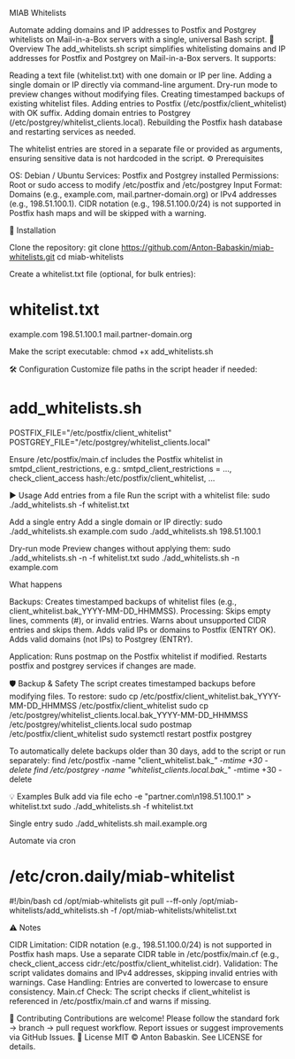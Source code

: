 MIAB Whitelists

Automate adding domains and IP addresses to Postfix and Postgrey whitelists on Mail-in-a-Box servers with a single, universal Bash script.
📝 Overview
The add_whitelists.sh script simplifies whitelisting domains and IP addresses for Postfix and Postgrey on Mail-in-a-Box servers. It supports:

Reading a text file (whitelist.txt) with one domain or IP per line.
Adding a single domain or IP directly via command-line argument.
Dry-run mode to preview changes without modifying files.
Creating timestamped backups of existing whitelist files.
Adding entries to Postfix (/etc/postfix/client_whitelist) with OK suffix.
Adding domain entries to Postgrey (/etc/postgrey/whitelist_clients.local).
Rebuilding the Postfix hash database and restarting services as needed.

The whitelist entries are stored in a separate file or provided as arguments, ensuring sensitive data is not hardcoded in the script.
⚙️ Prerequisites

OS: Debian / Ubuntu
Services: Postfix and Postgrey installed
Permissions: Root or sudo access to modify /etc/postfix and /etc/postgrey
Input Format: Domains (e.g., example.com, mail.partner-domain.org) or IPv4 addresses (e.g., 198.51.100.1). CIDR notation (e.g., 198.51.100.0/24) is not supported in Postfix hash maps and will be skipped with a warning.

🚀 Installation

Clone the repository:
git clone https://github.com/Anton-Babaskin/miab-whitelists.git
cd miab-whitelists


Create a whitelist.txt file (optional, for bulk entries):
# whitelist.txt
example.com
198.51.100.1
mail.partner-domain.org


Make the script executable:
chmod +x add_whitelists.sh



🛠️ Configuration
Customize file paths in the script header if needed:
# add_whitelists.sh
POSTFIX_FILE="/etc/postfix/client_whitelist"
POSTGREY_FILE="/etc/postgrey/whitelist_clients.local"

Ensure /etc/postfix/main.cf includes the Postfix whitelist in smtpd_client_restrictions, e.g.:
smtpd_client_restrictions = ..., check_client_access hash:/etc/postfix/client_whitelist, ...

▶️ Usage
Add entries from a file
Run the script with a whitelist file:
sudo ./add_whitelists.sh -f whitelist.txt

Add a single entry
Add a single domain or IP directly:
sudo ./add_whitelists.sh example.com
sudo ./add_whitelists.sh 198.51.100.1

Dry-run mode
Preview changes without applying them:
sudo ./add_whitelists.sh -n -f whitelist.txt
sudo ./add_whitelists.sh -n example.com

What happens

Backups: Creates timestamped backups of whitelist files (e.g., client_whitelist.bak_YYYY-MM-DD_HHMMSS).
Processing:
Skips empty lines, comments (#), or invalid entries.
Warns about unsupported CIDR entries and skips them.
Adds valid IPs or domains to Postfix (ENTRY OK).
Adds valid domains (not IPs) to Postgrey (ENTRY).


Application:
Runs postmap on the Postfix whitelist if modified.
Restarts postfix and postgrey services if changes are made.



🛡️ Backup & Safety
The script creates timestamped backups before modifying files. To restore:
sudo cp /etc/postfix/client_whitelist.bak_YYYY-MM-DD_HHMMSS /etc/postfix/client_whitelist
sudo cp /etc/postgrey/whitelist_clients.local.bak_YYYY-MM-DD_HHMMSS /etc/postgrey/whitelist_clients.local
sudo postmap /etc/postfix/client_whitelist
sudo systemctl restart postfix postgrey

To automatically delete backups older than 30 days, add to the script or run separately:
find /etc/postfix -name "client_whitelist.bak_*" -mtime +30 -delete
find /etc/postgrey -name "whitelist_clients.local.bak_*" -mtime +30 -delete

💡 Examples
Bulk add via file
echo -e "partner.com\n198.51.100.1" > whitelist.txt
sudo ./add_whitelists.sh -f whitelist.txt

Single entry
sudo ./add_whitelists.sh mail.example.org

Automate via cron
# /etc/cron.daily/miab-whitelist
#!/bin/bash
cd /opt/miab-whitelists
git pull --ff-only
/opt/miab-whitelists/add_whitelists.sh -f /opt/miab-whitelists/whitelist.txt

⚠️ Notes

CIDR Limitation: CIDR notation (e.g., 198.51.100.0/24) is not supported in Postfix hash maps. Use a separate CIDR table in /etc/postfix/main.cf (e.g., check_client_access cidr:/etc/postfix/client_whitelist.cidr).
Validation: The script validates domains and IPv4 addresses, skipping invalid entries with warnings.
Case Handling: Entries are converted to lowercase to ensure consistency.
Main.cf Check: The script checks if client_whitelist is referenced in /etc/postfix/main.cf and warns if missing.

🤝 Contributing
Contributions are welcome! Please follow the standard fork → branch → pull request workflow. Report issues or suggest improvements via GitHub Issues.
📜 License
MIT © Anton Babaskin. See LICENSE for details.
